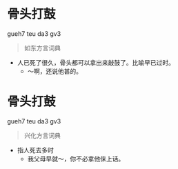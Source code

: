 # 骨头打鼓
gueh7 teu da3 gv3
> 如东方言词典
- 人已死了很久，骨头都可以拿出来敲鼓了。比喻早已过时。
  - ～啊，还说他甚的。

# 骨头打鼓
gueh7 teu da3 gv3
> 兴化方言词典
- 指人死去多时
  - 我父母早就～，你不必拿他俫上话。
